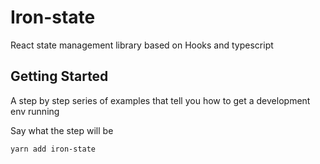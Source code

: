 # Iron-state

React state management library based on Hooks and typescript

## Getting Started

A step by step series of examples that tell you how to get a development env running

Say what the step will be

```
yarn add iron-state
```
